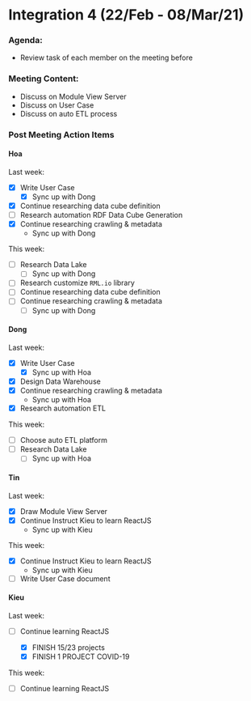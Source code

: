 # Integration 4 (22/Feb - 08/Mar/21)

### Agenda:

- Review task of each member on the meeting before

### Meeting Content:

- Discuss on Module View Server
- Discuss on User Case
- Discuss on auto ETL process

### Post Meeting Action Items

#### Hoa

Last week:

- [x] Write User Case
  - [x] Sync up with Dong
- [x] Continue researching data cube definition
- [ ] Research automation RDF Data Cube Generation
- [x] Continue researching crawling & metadata
  - Sync up with Dong

This week:

- [ ] Research Data Lake
  - [ ] Sync up with Dong
- [ ] Research customize `RML.io` library
- [ ] Continue researching data cube definition
- [ ] Continue researching crawling & metadata
  - [ ] Sync up with Dong

#### Dong

Last week:

- [x] Write User Case
  - [x] Sync up with Hoa
- [x] Design Data Warehouse
- [x] Continue researching crawling & metadata
  - Sync up with Hoa
- [x] Research automation ETL

This week:

- [ ] Choose auto ETL platform
- [ ] Research Data Lake
  - [ ] Sync up with Hoa

#### Tin

Last week:

- [x] Draw Module View Server
- [x] Continue Instruct Kieu to learn ReactJS
  - Sync up with Kieu

This week:

- [x] Continue Instruct Kieu to learn ReactJS
  - Sync up with Kieu
- [ ] Write User Case document

#### Kieu

Last week:

- [ ] Continue learning ReactJS

  - [x] FINISH 15/23 projects
  - [x] FINISH 1 PROJECT COVID-19

This week:

- [ ] Continue learning ReactJS
